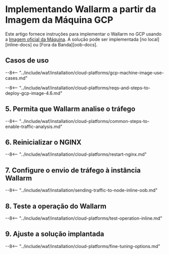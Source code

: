 # Implementando Wallarm a partir da Imagem da Máquina GCP

Este artigo fornece instruções para implementar o Wallarm no GCP usando a [Imagem oficial da Máquina](https://console.cloud.google.com/launcher/details/wallarm-node-195710/wallarm-node). A solução pode ser implementada [no local][inline-docs] ou [Fora da Banda][oob-docs].

## Casos de uso

--8<-- "../include/waf/installation/cloud-platforms/gcp-machine-image-use-cases.md"

--8<-- "../include/waf/installation/cloud-platforms/reqs-and-steps-to-deploy-gcp-image-4.6.md"

## 5. Permita que Wallarm analise o tráfego

--8<-- "../include/waf/installation/cloud-platforms/common-steps-to-enable-traffic-analysis.md"

## 6. Reinicializar o NGINX

--8<-- "../include/waf/installation/cloud-platforms/restart-nginx.md"

## 7. Configure o envio de tráfego à instância Wallarm

--8<-- "../include/waf/installation/sending-traffic-to-node-inline-oob.md"

## 8. Teste a operação do Wallarm

--8<-- "../include/waf/installation/cloud-platforms/test-operation-inline.md"

## 9. Ajuste a solução implantada

--8<-- "../include/waf/installation/cloud-platforms/fine-tuning-options.md"